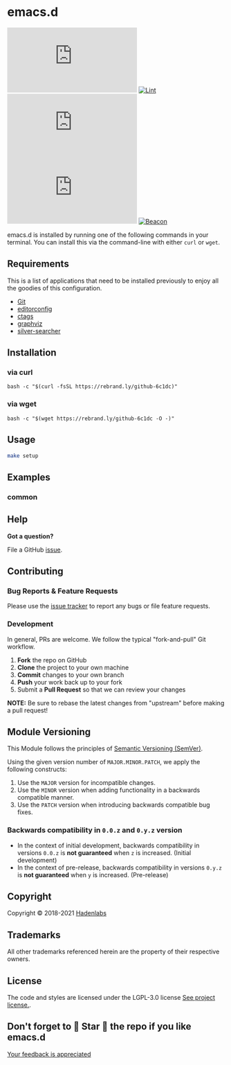 <!--


  ** DO NOT EDIT THIS FILE
  **
  ** 1) Make all changes to `README.yaml`
  ** 2) Run`make readme` to rebuild this file.
  **
  ** (We maintain HUNDREDS of open source projects. This is how we maintain our sanity.)
  **


  -->

# emacs.d

[![GitHub tag (latest SemVer)](https://img.shields.io/github/v/tag/luismayta/emacs.d?label=latest&sort=semver)](https://github.com/luismayta/emacs.d/releases) [![Lint](https://img.shields.io/github/workflow/status/luismayta/emacs.d/lint-code)](https://github.com/luismayta/emacs.d/actions) [![Issues](https://img.shields.io/github/issues/luismayta/emacs.d)](https://github.com/luismayta/emacs.d/issues) [![Latest Release](https://img.shields.io/github/release/luismayta/emacs.d)](https://github.com/luismayta/emacs.d/releases) [![Beacon](https://ga-beacon.appspot.com/G-1S43HTH1W0/emacs.d/readme)](https://github.com/luismayta/emacs.d)

emacs.d is installed by running one of the following commands in your terminal. You can install this via the command-line with either `curl` or `wget`.

## Requirements

This is a list of applications that need to be installed previously to enjoy all the goodies of this configuration.

- [Git](http://git-scm.com/)
- [editorconfig](http://editorconfig.org)
- [ctags](http://ctags.sourceforge.net)
- [graphviz](http://www.graphviz.org)
- [silver-searcher](https://github.com/ggreer/the_silver_searcher)

## Installation

### via curl

`bash -c "$(curl -fsSL https://rebrand.ly/github-6c1dc)"`

### via wget

`bash -c "$(wget https://rebrand.ly/github-6c1dc -O -)"`

## Usage

```bash
make setup
```

## Examples

### common

## Help

**Got a question?**

File a GitHub [issue](https://github.com/luismayta/emacs.d/issues).

## Contributing

### Bug Reports & Feature Requests

Please use the [issue tracker](https://github.com/luismayta/emacs.d/issues) to report any bugs or file feature requests.

### Development

In general, PRs are welcome. We follow the typical "fork-and-pull" Git workflow.

1.  **Fork** the repo on GitHub
2.  **Clone** the project to your own machine
3.  **Commit** changes to your own branch
4.  **Push** your work back up to your fork
5.  Submit a **Pull Request** so that we can review your changes

**NOTE:** Be sure to rebase the latest changes from "upstream" before making a pull request!

## Module Versioning

This Module follows the principles of [Semantic Versioning (SemVer)](https://semver.org/).

Using the given version number of `MAJOR.MINOR.PATCH`, we apply the following constructs:

1. Use the `MAJOR` version for incompatible changes.
1. Use the `MINOR` version when adding functionality in a backwards compatible manner.
1. Use the `PATCH` version when introducing backwards compatible bug fixes.

### Backwards compatibility in `0.0.z` and `0.y.z` version

- In the context of initial development, backwards compatibility in versions `0.0.z` is **not guaranteed** when `z` is increased. (Initial development)
- In the context of pre-release, backwards compatibility in versions `0.y.z` is **not guaranteed** when `y` is increased. (Pre-release)

## Copyright

Copyright © 2018-2021 [Hadenlabs](https://hadenlabs.com)

## Trademarks

All other trademarks referenced herein are the property of their respective owners.

## License

The code and styles are licensed under the LGPL-3.0 license [See project license.](LICENSE).

## Don't forget to 🌟 Star 🌟 the repo if you like emacs.d

[Your feedback is appreciated](https://github.com/luismayta/emacs.d/issues)
